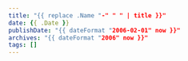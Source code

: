 ```yaml
---
title: "{{ replace .Name "-" " " | title }}"
date: {{ .Date }}
publishDate: "{{ dateFormat "2006-02-01" now }}"
archives: "{{ dateFormat "2006" now }}"
tags: []
---
```

